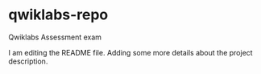 # qwiklabs-repo
Qwiklabs Assessment exam

I am editing the README file. Adding some more details about the project description.

